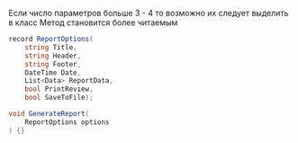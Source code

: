 Если число параметров больше 3 - 4 то возможно их следует выделить в класс
Метод становится более читаемым

```cs
record ReportOptions(
	string Title,
	string Header,
	string Footer,
	DateTime Date,
	List<Data> ReportData,
	bool PrintReview,
	bool SaveToFile);

void GenerateReport(
	ReportOptions options
) {}
```